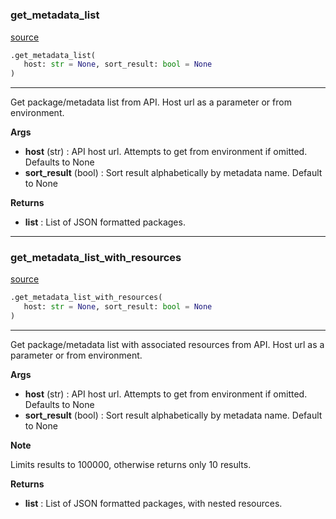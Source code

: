 #

### get_metadata_list

[source](https://github.com/EnviDat/envidat-python-utils/blob/main/../envidat/api/v1.py/#L10)

```python
.get_metadata_list(
   host: str = None, sort_result: bool = None
)
```

---

Get package/metadata list from API.
Host url as a parameter or from environment.

**Args**

- **host** (str) : API host url. Attempts to get from environment if omitted.
  Defaults to None
- **sort_result** (bool) : Sort result alphabetically by metadata name.
  Default to None

**Returns**

- **list** : List of JSON formatted packages.

---

### get_metadata_list_with_resources

[source](https://github.com/EnviDat/envidat-python-utils/blob/main/../envidat/api/v1.py/#L48)

```python
.get_metadata_list_with_resources(
   host: str = None, sort_result: bool = None
)
```

---

Get package/metadata list with associated resources from API.
Host url as a parameter or from environment.

**Args**

- **host** (str) : API host url. Attempts to get from environment if omitted.
  Defaults to None
- **sort_result** (bool) : Sort result alphabetically by metadata name.
  Default to None

**Note**

Limits results to 100000, otherwise returns only 10 results.

**Returns**

- **list** : List of JSON formatted packages, with nested resources.
